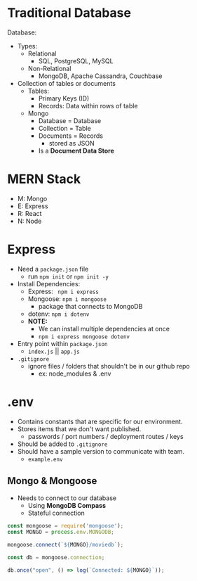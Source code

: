 # Traditional Database

Database:
- Types:
  - Relational
    - SQL, PostgreSQL, MySQL
  - Non-Relational
    - MongoDB, Apache Cassandra, Couchbase
- Collection of tables or documents
  - Tables:
    - Primary Keys (ID)
    - Records: Data within rows of table
  - Mongo
    - Database = Database
    - Collection = Table
    - Documents = Records
      - stored as JSON
    - Is a **Document Data Store**

# MERN Stack
- M: Mongo
- E: Express
- R: React
- N: Node

# Express
- Need a `package.json` file
  - run `npm init` or `npm init -y`
- Install Dependencies:
  - Express: ` npm i express`
  - Mongoose: `npm i mongoose`
    - package that connects to MongoDB
  - dotenv: `npm i dotenv`
  - **NOTE:**
    - We can install multiple dependencies at once
    - `npm i express mongoose dotenv`
- Entry point within `package.json`
  - `index.js` || `app.js`
- `.gitignore`
  - ignore files / folders that shouldn't be in our github repo
    - ex: node_modules & .env

# .env
- Contains constants that are specific for our environment.
- Stores items that we don't want published.
  - passwords / port numbers / deployment routes / keys
- Should be added to `.gitignore`
- Should have a sample version to communicate with team.
  - `example.env`

## Mongo & Mongoose
- Needs to connect to our database
  - Using **MongoDB Compass**
  - Stateful connection

```js
const mongoose = require('mongoose');
const MONGO = process.env.MONGODB;

mongoose.connect(`${MONGO}/moviedb`);

const db = mongoose.connection;

db.once("open", () => log(`Connected: ${MONGO}`));
```